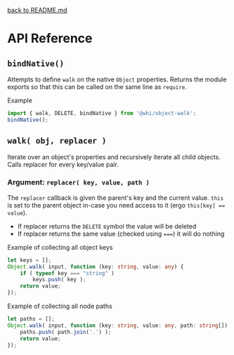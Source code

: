 [back to README.md](../README.md)

# API Reference

## `bindNative()`
Attempts to define `walk` on the native `Object` properties.  Returns the module exports so that
this can be called on the same line as `require`.

Example
```typescript
import { walk, DELETE, bindNative } from '@whi/object-walk';
bindNative();
```

## `walk( obj, replacer )`
Iterate over an object's properties and recursively iterate all child objects.  Calls replacer for
every key/value pair.

### Argument: `replacer( key, value, path )`
The `replacer` callback is given the parent's key and the current value.  `this` is set to the
parent object in-case you need access to it (ergo `this[key] == value`).

- If replacer returns the `DELETE` symbol the value will be deleted
- If replacer returns the same value (checked using `===`) it will do nothing

Example of collecting all object keys
```typescript
let keys = [];
Object.walk( input, function (key: string, value: any) {
    if ( typeof key === "string" )
        keys.push( key );
    return value;
});
```

Example of collecting all node paths
```typescript
let paths = [];
Object.walk( input, function (key: string, value: any, path: string[]) {
    paths.push( path.join('.') );
    return value;
});
```
